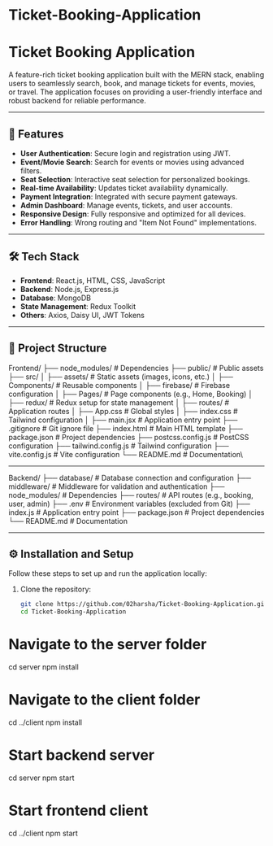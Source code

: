 # Ticket-Booking-Application
# Ticket Booking Application

A feature-rich ticket booking application built with the MERN stack, enabling users to seamlessly search, book, and manage tickets for events, movies, or travel. The application focuses on providing a user-friendly interface and robust backend for reliable performance.

---

## 🚀 Features

- **User Authentication**: Secure login and registration using JWT.
- **Event/Movie Search**: Search for events or movies using advanced filters.
- **Seat Selection**: Interactive seat selection for personalized bookings.
- **Real-time Availability**: Updates ticket availability dynamically.
- **Payment Integration**: Integrated with secure payment gateways.
- **Admin Dashboard**: Manage events, tickets, and user accounts.
- **Responsive Design**: Fully responsive and optimized for all devices.
- **Error Handling**: Wrong routing and "Item Not Found" implementations.

---

## 🛠️ Tech Stack

- **Frontend**: React.js, HTML, CSS, JavaScript
- **Backend**: Node.js, Express.js
- **Database**: MongoDB
- **State Management**: Redux Toolkit
- **Others**: Axios, Daisy UI, JWT Tokens

---

## 📂 Project Structure
Frontend/ ├── node_modules/ # Dependencies ├── public/ # Public assets ├── src/ │ ├── assets/ # Static assets (images, icons, etc.) │ ├── Components/ # Reusable components │ ├── firebase/ # Firebase configuration │ ├── Pages/ # Page components (e.g., Home, Booking) │ ├── redux/ # Redux setup for state management │ ├── routes/ # Application routes │ ├── App.css # Global styles │ ├── index.css # Tailwind configuration │ ├── main.jsx # Application entry point ├── .gitignore # Git ignore file ├── index.html # Main HTML template ├── package.json # Project dependencies ├── postcss.config.js # PostCSS configuration ├── tailwind.config.js # Tailwind configuration ├── vite.config.js # Vite configuration └── README.md # Documentation\

---


Backend/ ├── database/ # Database connection and configuration ├── middleware/ # Middleware for validation and authentication ├── node_modules/ # Dependencies ├── routes/ # API routes (e.g., booking, user, admin) ├── .env # Environment variables (excluded from Git) ├── index.js # Application entry point ├── package.json # Project dependencies └── README.md # Documentation

---

## ⚙️ Installation and Setup

Follow these steps to set up and run the application locally:

1. Clone the repository:
   ```bash
   git clone https://github.com/02harsha/Ticket-Booking-Application.git
   cd Ticket-Booking-Application


# Navigate to the server folder
cd server
npm install

# Navigate to the client folder
cd ../client
npm install

# Start backend server
cd server
npm start

# Start frontend client
cd ../client
npm start


